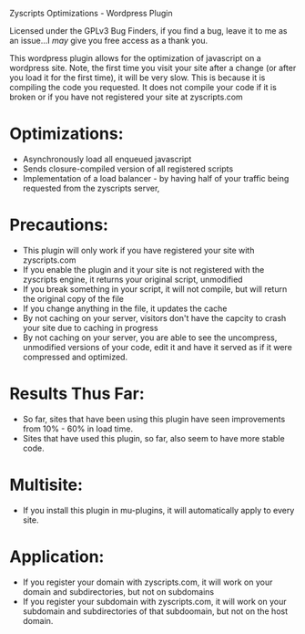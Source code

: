 Zyscripts Optimizations - Wordpress Plugin

Licensed under the GPLv3
Bug Finders, if you find a bug, leave it to me as an issue...I _may_ give you free access as a thank you.

This wordpress plugin allows for the optimization of javascript on a wordpress site.
Note, the first time you visit your site after a change (or after you load it for the first time), it will be very slow.  This is because it is compiling the code you requested.
It does not compile your code if it is broken or if you have not registered your site at zyscripts.com

Optimizations:
==============
* Asynchronously load all enqueued javascript
* Sends closure-compiled version of all registered scripts
* Implementation of a load balancer - by having half of your traffic being requested from the zyscripts server, 

Precautions:
============
* This plugin will only work if you have registered your site with zyscripts.com
* If you enable the plugin and it your site is not registered with the zyscripts engine, it returns your original script, unmodified
* If you break something in your script, it will not compile, but will return the original copy of the file
* If you change anything in the file, it updates the cache
* By not caching on your server, visitors don't have the capcity to crash your site due to caching in progress
* By not caching on your server, you are able to see the uncompress, unmodified versions of your code, edit it and have it served as if it were compressed and optimized.

Results Thus Far:
=================
* So far, sites that have been using this plugin have seen improvements from 10% - 60% in load time.
* Sites that have used this plugin, so far, also seem to have more stable code.

Multisite:
==========
* If you install this plugin in mu-plugins, it will automatically apply to every site.

Application:
============
* If you register your domain with zyscripts.com, it will work on your domain and subdirectories, but not on subdomains
* If you register your subdomain with zyscripts.com, it will work on your subdomain and subdirectories of that subdoomain, but not on the host domain.
